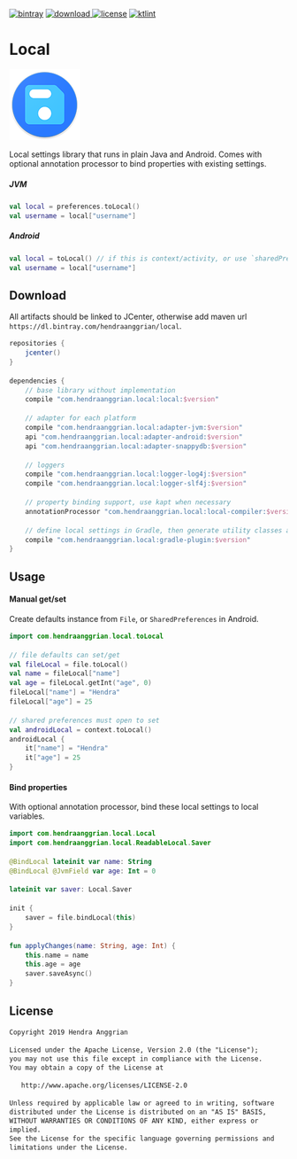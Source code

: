 [![bintray](https://img.shields.io/badge/bintray-local-brightgreen.svg)](https://bintray.com/hendraanggrian/local)
[![download](https://api.bintray.com/packages/hendraanggrian/local/local/images/download.svg) ](https://bintray.com/hendraanggrian/local/local/_latestVersion)
[![license](https://img.shields.io/badge/license-Apache--2.0-blue.svg)](http://www.apache.org/licenses/LICENSE-2.0)
[![ktlint](https://img.shields.io/badge/code%20style-%E2%9D%A4-FF4081.svg)](https://ktlint.github.io/)

Local
=====
![icon](/art/local-small.png)

Local settings library that runs in plain Java and Android.
Comes with optional annotation processor to bind properties with existing settings.

##### JVM

```kotlin
val local = preferences.toLocal()
val username = local["username"]
```

##### Android

```kotlin
val local = toLocal() // if this is context/activity, or use `sharedPreferences.toLocal()`
val username = local["username"]
```

Download
--------
All artifacts should be linked to JCenter, otherwise add maven url `https://dl.bintray.com/hendraanggrian/local`.

```gradle
repositories {
    jcenter()
}

dependencies {
    // base library without implementation
    compile "com.hendraanggrian.local:local:$version"

    // adapter for each platform
    compile "com.hendraanggrian.local:adapter-jvm:$version"
    api "com.hendraanggrian.local:adapter-android:$version"
    api "com.hendraanggrian.local:adapter-snappydb:$version"
    
    // loggers
    compile "com.hendraanggrian.local:logger-log4j:$version"
    compile "com.hendraanggrian.local:logger-slf4j:$version"

    // property binding support, use kapt when necessary
    annotationProcessor "com.hendraanggrian.local:local-compiler:$version"
    
    // define local settings in Gradle, then generate utility classes accordingly
    compile "com.hendraanggrian.local:gradle-plugin:$version"
}
```

Usage
-----

#### Manual get/set

Create defaults instance from `File`, or `SharedPreferences` in Android.

```kotlin
import com.hendraanggrian.local.toLocal

// file defaults can set/get
val fileLocal = file.toLocal()
val name = fileLocal["name"]
val age = fileLocal.getInt("age", 0)
fileLocal["name"] = "Hendra"
fileLocal["age"] = 25

// shared preferences must open to set
val androidLocal = context.toLocal()
androidLocal {
    it["name"] = "Hendra"
    it["age"] = 25
}
```

#### Bind properties

With optional annotation processor, bind these local settings to local variables.

```kotlin
import com.hendraanggrian.local.Local
import com.hendraanggrian.local.ReadableLocal.Saver

@BindLocal lateinit var name: String
@BindLocal @JvmField var age: Int = 0

lateinit var saver: Local.Saver

init {
    saver = file.bindLocal(this)
}

fun applyChanges(name: String, age: Int) {
    this.name = name
    this.age = age
    saver.saveAsync()
}
```

License
-------
    Copyright 2019 Hendra Anggrian

    Licensed under the Apache License, Version 2.0 (the "License");
    you may not use this file except in compliance with the License.
    You may obtain a copy of the License at

       http://www.apache.org/licenses/LICENSE-2.0

    Unless required by applicable law or agreed to in writing, software
    distributed under the License is distributed on an "AS IS" BASIS,
    WITHOUT WARRANTIES OR CONDITIONS OF ANY KIND, either express or implied.
    See the License for the specific language governing permissions and
    limitations under the License.
